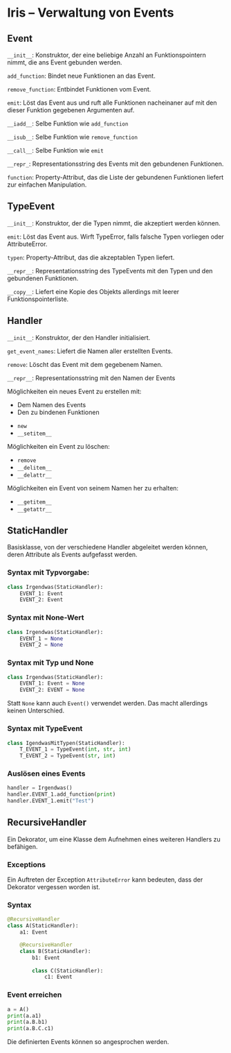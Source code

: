 # Iris – Verwaltung von Events

## Event

```__init__```: Konstruktor, der eine beliebige Anzahl an Funktionspointern nimmt, die ans Event gebunden werden.


```add_function```: Bindet neue Funktionen an das Event.


```remove_function```: Entbindet Funktionen vom Event.


```emit```: Löst das Event aus und ruft alle Funktionen nacheinaner auf mit den dieser Funktion gegebenen Argumenten auf.


```__iadd__```: Selbe Funktion wie ```add_function```


```__isub__```: Selbe Funktion wie ```remove_function```


```__call__```: Selbe Funktion wie ```emit```


```__repr_```: Representationsstring des Events mit den gebundenen Funktionen.


```function```: Property-Attribut, das die Liste der gebundenen Funktionen liefert zur einfachen Manipulation.


## TypeEvent

```__init__```: Konstruktor, der die Typen nimmt, die akzeptiert werden können.

```emit```: Löst das Event aus. Wirft TypeError, falls falsche Typen vorliegen oder AttributeError.

```typen```: Property-Attribut, das die akzeptablen Typen liefert.

```__repr__```: Representationsstring des TypeEvents mit den Typen und den gebundenen Funktionen.

```__copy__```: Liefert eine Kopie des Objekts allerdings mit leerer Funktionspointerliste.


## Handler

```__init__```: Konstruktor, der den Handler initialisiert.


```get_event_names```: Liefert die Namen aller erstellten Events.


```remove```: Löscht das Event mit dem gegebenem Namen.


```__repr__```: Representationsstring mit den Namen der Events


Möglichkeiten ein neues Event zu erstellen mit:
- Dem Namen des Events
- Den zu bindenen Funktionen

* ```new```
* ```__setitem__```

Möglichkeiten ein Event zu löschen:

* ```remove```
* ```__delitem__```
* ```__delattr__```

Möglichkeiten ein Event von seinem Namen her zu erhalten:

* ```__getitem__```
* ```__getattr__```


## StaticHandler

Basisklasse, von der verschiedene Handler abgeleitet werden können, deren Attribute als Events aufgefasst werden.

### Syntax mit Typvorgabe:

```python
class Irgendwas(StaticHandler):
    EVENT_1: Event
    EVENT_2: Event
```

### Syntax mit None-Wert

```python
class Irgendwas(StaticHandler):
    EVENT_1 = None
    EVENT_2 = None
```

### Syntax mit Typ und None

```python
class Irgendwas(StaticHandler):
    EVENT_1: Event = None
    EVENT_2: EVENT = None
```

Statt ```None``` kann auch ```Event()``` verwendet werden. 
Das macht allerdings keinen Unterschied.


### Syntax mit TypeEvent

```python
class IgendwasMitTypen(StaticHandler):
    T_EVENT_1 = TypeEvent(int, str, int)
    T_EVENT_2 = TypeEvent(str, int)
```


### Auslösen eines Events

```python
handler = Irgendwas()
handler.EVENT_1.add_function(print)
handler.EVENT_1.emit("Test")
```

## RecursiveHandler

Ein Dekorator, um eine Klasse dem Aufnehmen eines weiteren Handlers zu befähigen.

### Exceptions

Ein Auftreten der Exception ```AttributeError``` kann bedeuten, dass der Dekorator vergessen worden ist. 

### Syntax

```python
@RecursiveHandler
class A(StaticHandler):
    a1: Event

    @RecursiveHandler
    class B(StaticHandler):
        b1: Event
        
        class C(StaticHandler):
            c1: Event
```

### Event erreichen

```python
a = A()
print(a.a1)
print(a.B.b1)
print(a.B.C.c1)
```

Die definierten Events können so angesprochen werden.